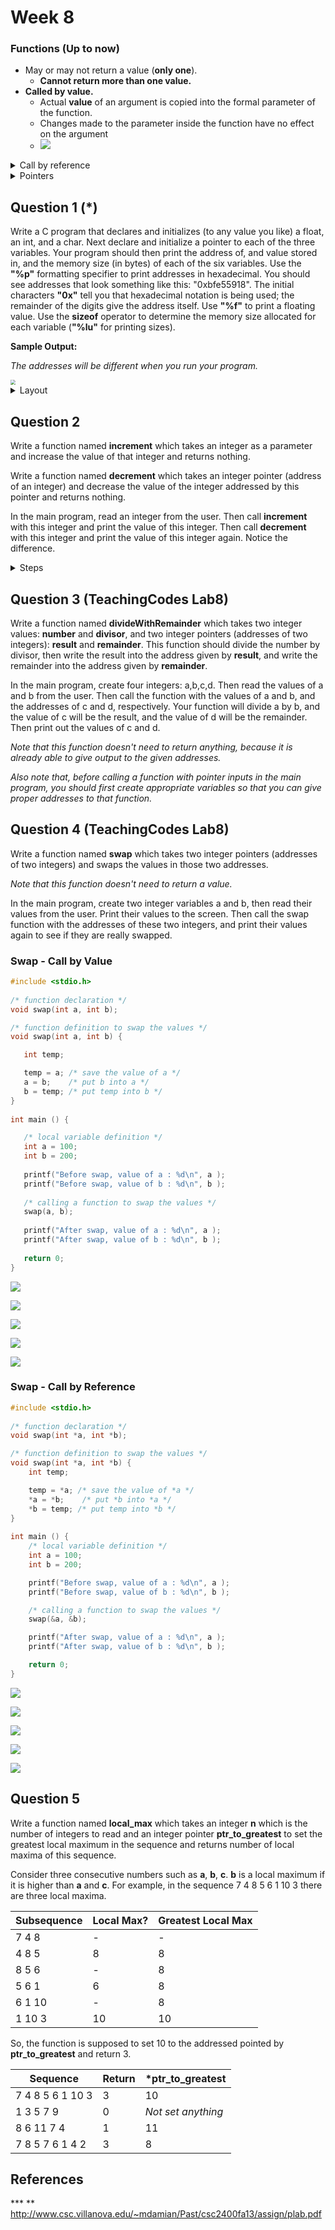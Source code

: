 # Week 8

### Functions (Up to now)

* May or may not return a value (**only one**). 
  * **Cannot return more than one value.**
* **Called by value.** 
  * Actual **value** of an argument is copied into the formal parameter of the function.
  * Changes made to the parameter inside the function have no effect on the argument
  * ![](https://www.geeksforgeeks.org/wp-content/uploads/Call-By-Value.png)

<details><summary>Call by reference</summary>
    <img src="https://www.geeksforgeeks.org/wp-content/uploads/Call-By-Reference.png"/>
</details>

<details><summary>Pointers</summary>
<p><bold>&</bold> address of operator</p>
<p><bold>*</bold> value at address operator (used for pointers)</p>
<img src='figures/W08-ptr1.png'/>
<img src='figures/W08-ptr2.png'/>
<img src='figures/W08-ptr3.png'/>
</details>

## Question 1 (*)

Write a C program that declares and initializes (to any value you like) a float, an int, and a char. Next declare and initialize a pointer to each of the three variables. Your program should then print the address of, and value stored in, and the memory size (in bytes) of each of the six variables.
Use the **"%p"** formatting specifier to print addresses in hexadecimal. You should see addresses that look something like this: "0xbfe55918". The initial characters **"0x"** tell you that hexadecimal notation is being used; the remainder of the digits give the address itself.
Use **"%f"** to print a floating value. Use the **sizeof** operator to determine the memory size allocated for each variable (**"%lu"** for printing sizes). 

**Sample Output:**

*The addresses will be different when you run your program.*   

<img src="figures/1587302715055.png" style="zoom:50%;" />

<details><summary>Layout</summary><table>
<thead>
<tr>
<th></th>
<th>Address</th>
<th>Value</th>
<th>Size</th>
</tr>
</thead>
<tbody>
<tr>
<td>char a;</td>
<td>0x5fca9c</td>
<td>&#39;F&#39;</td>
<td>1</td>
</tr>
<tr>
<td>int b;</td>
<td>0x5fca98</td>
<td>6</td>
<td>4</td>
</tr>
<tr>
<td>float c;</td>
<td>0x5fca94</td>
<td>3.500000</td>
<td>4</td>
</tr>
<tr>
<td>char *ptr_a;</td>
<td>0x5fca88</td>
<td>0x5fca9c</td>
<td>8</td>
</tr>
<tr>
<td>int *ptr_b;</td>
<td>0x5fca80</td>
<td>0x5fca98</td>
<td>8</td>
</tr>
<tr>
<td>float *ptr_c;</td>
<td>0x5fca78</td>
<td>0x5fca94</td>
<td>8</td>
</tr>
</tbody>
</table>
</details>

## Question 2

Write a function named **increment** which takes an integer as a parameter and increase the value of that integer and returns nothing. 

Write a function named **decrement** which takes an integer pointer (address of an integer) and decrease the value of the integer addressed by this pointer and returns nothing.

In the main program, read an integer from the user. Then call **increment** with this integer and print the value of this integer. Then call **decrement** with this integer and print the value of this integer again. Notice the difference. 

<details><summary>Steps</summary><img src='figures/Week8-Q2.png'/></details>

## Question 3 (TeachingCodes Lab8)

Write a function named **divideWithRemainder** which takes two integer values: **number** and **divisor**, and two integer pointers (addresses of two integers): **result** and **remainder**. This function should divide the number by divisor, then write the result into the address given by **result**, and 				write the remainder into the address given by **remainder**. 				 

In the main program, create four integers: a,b,c,d. Then read the values of a and b from the user. Then call the function with the values of a and b, and the addresses of c and d, respectively. Your function will divide a by b, and the value of c will be the result, and the value of d will be the remainder. Then print out the values of c and d. 				 

*Note that this function doesn't need to return anything, because it is already able to give output to the given addresses.* 				 

*Also note that, before calling a function with pointer inputs in the main program, you should first create appropriate variables so that you can give proper addresses to that function.* 		

## Question 4 (TeachingCodes Lab8)

Write a function named **swap** which takes two integer pointers (addresses of two integers) and swaps the values in those two addresses. 		

*Note that this function doesn't need to return a value.*

In the main program, create two integer variables a and b, then read their values from the user. Print their values to the screen. Then call the swap function with the addresses of these two integers, and print their values again to see if they are really swapped. 	

### Swap - Call by Value

```c
#include <stdio.h>
 
/* function declaration */
void swap(int a, int b);

/* function definition to swap the values */
void swap(int a, int b) {

   int temp;

   temp = a; /* save the value of a */
   a = b;    /* put b into a */
   b = temp; /* put temp into b */
}
 
int main () {

   /* local variable definition */
   int a = 100;
   int b = 200;
 
   printf("Before swap, value of a : %d\n", a );
   printf("Before swap, value of b : %d\n", b );
 
   /* calling a function to swap the values */
   swap(a, b);
 
   printf("After swap, value of a : %d\n", a );
   printf("After swap, value of b : %d\n", b );
 
   return 0;
}
```

![](https://github.com/suyunu/c-notes/raw/master/Week_08/figures/W08-swap_val1.png)

![](https://github.com/suyunu/c-notes/raw/master/Week_08/figures/W08-swap_val2.png)

![](https://github.com/suyunu/c-notes/raw/master/Week_08/figures/W08-swap_val3.png)

![](https://github.com/suyunu/c-notes/raw/master/Week_08/figures/W08-swap_val4.png)

![](https://github.com/suyunu/c-notes/raw/master/Week_08/figures/W08-swap_val5.png)

### Swap - Call by Reference

```c
#include <stdio.h>
 
/* function declaration */
void swap(int *a, int *b);

/* function definition to swap the values */
void swap(int *a, int *b) {
    int temp;

    temp = *a; /* save the value of *a */
    *a = *b;    /* put *b into *a */
    *b = temp; /* put temp into *b */
}
 
int main () {
    /* local variable definition */
    int a = 100;
    int b = 200;

    printf("Before swap, value of a : %d\n", a );
    printf("Before swap, value of b : %d\n", b );

    /* calling a function to swap the values */
    swap(&a, &b);

    printf("After swap, value of a : %d\n", a );
    printf("After swap, value of b : %d\n", b );

    return 0;
}
```

![](https://github.com/suyunu/c-notes/raw/master/Week_08/figures/W08-swap_ptr1.png)

![](https://github.com/suyunu/c-notes/raw/master/Week_08/figures/W08-swap_ptr2.png)

![](https://github.com/suyunu/c-notes/raw/master/Week_08/figures/W08-swap_ptr3.png)

![](https://github.com/suyunu/c-notes/raw/master/Week_08/figures/W08-swap_ptr4.png)

![](https://github.com/suyunu/c-notes/raw/master/Week_08/figures/W08-swap_ptr5.png)

## Question 5 

Write a function named **local_max** which takes an integer **n** which is the number of integers to read and an integer pointer **ptr_to_greatest** to set the greatest local maximum in the sequence and returns number of local maxima of this sequence. 

Consider three consecutive numbers such as **a**, **b**, **c**. **b** is a local maximum if it is higher than **a** and **c**. For example, in the sequence 7 4 8 5 6 1 10 3 there are three local maxima. 

| Subsequence | Local Max? | Greatest Local Max |
| ----------- | ---------- | ------------------ |
| 7 4 8       | -          | -                  |
| 4 8 5       | 8          | 8                  |
| 8 5 6       | -          | 8                  |
| 5 6 1       | 6          | 8                  |
| 6 1 10      | -          | 8                  |
| 1 10 3      | 10         | 10                 |

So, the function is supposed to set 10 to the addressed pointed by **ptr_to_greatest** and return 3. 	

| Sequence         | Return | *ptr_to_greatest   |
| ---------------- | ------ | ------------------ |
| 7 4 8 5 6 1 10 3 | 3      | 10                 |
| 1 3 5 7 9        | 0      | *Not set anything* |
| 8 6 11 7 4       | 1      | 11                 |
| 7 8 5 7 6 1 4 2  | 3      | 8                  |

## References

**\* ** http://www.csc.villanova.edu/~mdamian/Past/csc2400fa13/assign/plab.pdf

